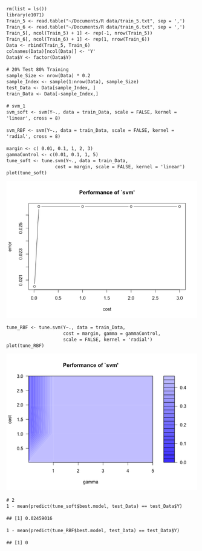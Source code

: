     rm(list = ls())
    library(e1071)
    Train_5 <- read.table("~/Documents/R data/train_5.txt", sep = ',')
    Train_6 <- read.table("~/Documents/R data/train_6.txt", sep = ',')
    Train_5[, ncol(Train_5) + 1] <- rep(-1, nrow(Train_5))
    Train_6[, ncol(Train_6) + 1] <- rep(1, nrow(Train_6))
    Data <- rbind(Train_5, Train_6)
    colnames(Data)[ncol(Data)] <- 'Y'
    Data$Y <- factor(Data$Y)

    # 20% Test 80% Training
    sample_Size <- nrow(Data) * 0.2
    sample_Index <- sample(1:nrow(Data), sample_Size)
    test_Data <- Data[sample_Index, ]
    train_Data <- Data[-sample_Index,]

    # svm_1
    svm_soft <- svm(Y~., data = train_Data, scale = FALSE, kernel = 'linear', cross = 8)

    svm_RBF <- svm(Y~., data = train_Data, scale = FALSE, kernel = 'radial', cross = 8)

    margin <- c( 0.01, 0.1, 1, 2, 3)
    gammaControl <- c(0.01, 0.1, 1, 5)
    tune_soft <- tune.svm(Y~., data = train_Data, 
                      cost = margin, scale = FALSE, kernel = 'linear') 
    plot(tune_soft)

![](svm_zipcode_files/figure-markdown_strict/unnamed-chunk-1-1.png)

    tune_RBF <- tune.svm(Y~., data = train_Data, 
                         cost = margin, gamma = gammaControl,
                         scale = FALSE, kernel = 'radial') 
    plot(tune_RBF)

![](svm_zipcode_files/figure-markdown_strict/unnamed-chunk-1-2.png)

    # 2
    1 - mean(predict(tune_soft$best.model, test_Data) == test_Data$Y)

    ## [1] 0.02459016

    1 - mean(predict(tune_RBF$best.model, test_Data) == test_Data$Y)

    ## [1] 0
